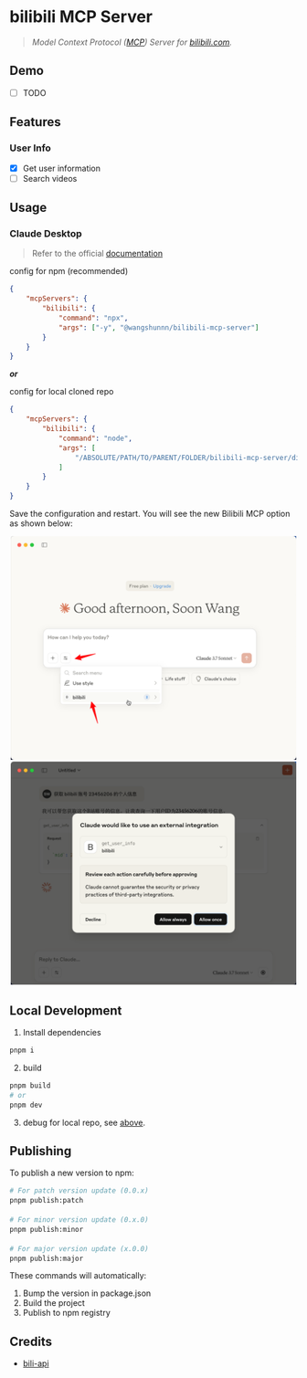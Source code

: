 # bilibili MCP Server

> _Model Context Protocol ([MCP](https://modelcontextprotocol.io/introduction)) Server for [bilibili.com](https://www.bilibili.com)._

## Demo

- [ ] TODO

## Features

### User Info

- [x] Get user information
- [ ] Search videos

## Usage

### Claude Desktop

> Refer to the official [documentation](https://modelcontextprotocol.io/quickstart/server#testing-your-server-with-claude-for-desktop-2)

config for npm (recommended)

```json
{
    "mcpServers": {
        "bilibili": {
            "command": "npx",
            "args": ["-y", "@wangshunnn/bilibili-mcp-server"]
        }
    }
}
```

_**or**_

config for local cloned repo

```json
{
    "mcpServers": {
        "bilibili": {
            "command": "node",
            "args": [
                "/ABSOLUTE/PATH/TO/PARENT/FOLDER/bilibili-mcp-server/dist/index.js"
            ]
        }
    }
}
```

Save the configuration and restart. You will see the new Bilibili MCP option as shown below:

<div align="center">
  <img src="./images/claude-desktop-1.png" alt="" width="500">
  <img src="./images/claude-desktop-2.png" alt="" width="500">
</div>

## Local Development

1. Install dependencies

```sh
pnpm i
```

2. build

```sh
pnpm build
# or
pnpm dev
```

3. debug for local repo, see [above](#usage).

## Publishing

To publish a new version to npm:

```sh
# For patch version update (0.0.x)
pnpm publish:patch

# For minor version update (0.x.0)
pnpm publish:minor

# For major version update (x.0.0)
pnpm publish:major
```

These commands will automatically:

1. Bump the version in package.json
2. Build the project
3. Publish to npm registry

## Credits

- [bili-api](https://github.com/simon300000/bili-api)
